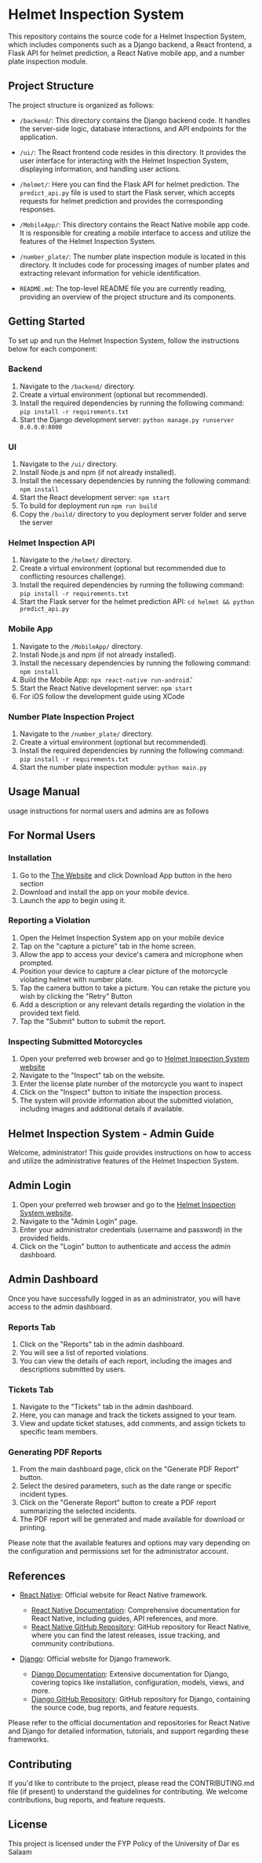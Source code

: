 # Helmet Inspection System

This repository contains the source code for a Helmet Inspection System, which includes components such as a Django backend, a React frontend, a Flask API for helmet prediction, a React Native mobile app, and a number plate inspection module.

## Project Structure

The project structure is organized as follows:

- `/backend/`: This directory contains the Django backend code. It handles the server-side logic, database interactions, and API endpoints for the application.

- `/ui/`: The React frontend code resides in this directory. It provides the user interface for interacting with the Helmet Inspection System, displaying information, and handling user actions.

- `/helmet/`: Here you can find the Flask API for helmet prediction. The `predict_api.py` file is used to start the Flask server, which accepts requests for helmet prediction and provides the corresponding responses.

- `/MobileApp/`: This directory contains the React Native mobile app code. It is responsible for creating a mobile interface to access and utilize the features of the Helmet Inspection System.

- `/number_plate/`: The number plate inspection module is located in this directory. It includes code for processing images of number plates and extracting relevant information for vehicle identification.

- `README.md`: The top-level README file you are currently reading, providing an overview of the project structure and its components.
<!-- 
## Getting Started

To set up and run the Helmet Inspection System, follow the instructions in the individual directories for each component. Detailed guides and installation steps can be found in the respective README files within each component's directory. -->

## Getting Started

To set up and run the Helmet Inspection System, follow the instructions below for each component:

### Backend

1. Navigate to the `/backend/` directory.
2. Create a virtual environment (optional but recommended).
3. Install the required dependencies by running the following command: `pip install -r requirements.txt`
4. Start the Django development server: `python manage.py runserver 0.0.0.0:8000`

### UI

1. Navigate to the `/ui/` directory.
2. Install Node.js and npm (if not already installed).
3. Install the necessary dependencies by running the following command: `npm install`
4. Start the React development server: `npm start`
5. To build for deployment run `npm run build`
6. Copy the `/build/` directory to you deployment server folder and serve the server

### Helmet Inspection API

1. Navigate to the `/helmet/` directory.
2. Create a virtual environment (optional but recommended due to conflicting resources challenge).
3. Install the required dependencies by running the following command: `pip install -r requirements.txt`
4. Start the Flask server for the helmet prediction API: `cd helmet && python predict_api.py`

### Mobile App

1. Navigate to the `/MobileApp/` directory.
2. Install Node.js and npm (if not already installed).
3. Install the necessary dependencies by running the following command: `npm install`
4. Build the Mobile App: `npx react-native run-android`.'
5. Start the React Native development server: `npm start`
6. For iOS follow the development guide using XCode

### Number Plate Inspection Project
1. Navigate to the `/number_plate/` directory.
2. Create a virtual environment (optional but recommended).
3. Install the required dependencies by running the following command: `pip install -r requirements.txt`
4. Start the number plate inspection module: `python main.py`


## Usage Manual
usage instructions for normal users and admins are as follows

## For Normal Users
### Installation

1. Go to the [The Website](127.0.0.1/3000) and click Download App button in the hero section 
2. Download and install the app on your mobile device.
3. Launch the app to begin using it.

### Reporting a Violation

1. Open the Helmet Inspection System app on your mobile device 
2. Tap on the "capture a picture" tab in the home screen.
3. Allow the app to access your device's camera and microphone when prompted.
4. Position your device to capture a clear picture of the motorcycle violating helmet with number plate.
5. Tap the camera button to take a picture. You can retake the picture you wish by clicking the "Retry" Button
6. Add a description or any relevant details regarding the violation in the provided text field.
7. Tap the "Submit" button to submit the report.

### Inspecting Submitted Motorcycles

1. Open your preferred web browser and go to [Helmet Inspection System website]()
2. Navigate to the "Inspect" tab on the website.
3. Enter the license plate number of the motorcycle you want to inspect
4. Click on the "Inspect" button to initiate the inspection process.
5. The system will provide information about the submitted violation, including images and additional details if available.


## Helmet Inspection System - Admin Guide

Welcome, administrator! This guide provides instructions on how to access and utilize the administrative features of the Helmet Inspection System.

## Admin Login

1. Open your preferred web browser and go to the [Helmet Inspection System website](website-url).
2. Navigate to the "Admin Login" page.
3. Enter your administrator credentials (username and password) in the provided fields.
4. Click on the "Login" button to authenticate and access the admin dashboard.

## Admin Dashboard

Once you have successfully logged in as an administrator, you will have access to the admin dashboard.

### Reports Tab

1. Click on the "Reports" tab in the admin dashboard.
2. You will see a list of reported violations.
3. You can view the details of each report, including the images and descriptions submitted by users.

### Tickets Tab

1. Navigate to the "Tickets" tab in the admin dashboard.
2. Here, you can manage and track the tickets assigned to your team.
3. View and update ticket statuses, add comments, and assign tickets to specific team members.

### Generating PDF Reports

1. From the main dashboard page, click on the "Generate PDF Report" button.
2. Select the desired parameters, such as the date range or specific incident types.
3. Click on the "Generate Report" button to create a PDF report summarizing the selected incidents.
4. The PDF report will be generated and made available for download or printing.

Please note that the available features and options may vary depending on the configuration and permissions set for the administrator account.




## References

- [React Native](https://reactnative.dev/): Official website for React Native framework.
  - [React Native Documentation](https://reactnative.dev/docs): Comprehensive documentation for React Native, including guides, API references, and more.
  - [React Native GitHub Repository](https://github.com/facebook/react-native): GitHub repository for React Native, where you can find the latest releases, issue tracking, and community contributions.

- [Django](https://www.djangoproject.com/): Official website for Django framework.
  - [Django Documentation](https://docs.djangoproject.com/): Extensive documentation for Django, covering topics like installation, configuration, models, views, and more.
  - [Django GitHub Repository](https://github.com/django/django): GitHub repository for Django, containing the source code, bug reports, and feature requests.

Please refer to the official documentation and repositories for React Native and Django for detailed information, tutorials, and support regarding these frameworks.
## Contributing

If you'd like to contribute to the project, please read the CONTRIBUTING.md file (if present) to understand the guidelines for contributing. We welcome contributions, bug reports, and feature requests.

## License

This project is licensed under the FYP Policy of the University of Dar es Salaam



